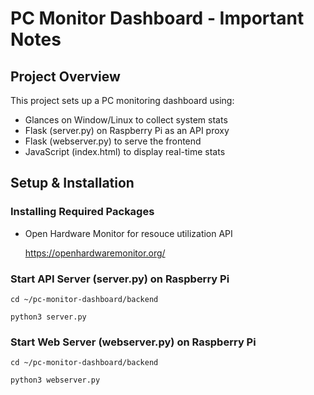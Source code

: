 # PC Monitor Dashboard - Important Notes

## Project Overview

This project sets up a PC monitoring dashboard using:

- Glances on Window/Linux to collect system stats
- Flask (server.py) on Raspberry Pi as an API proxy
- Flask (webserver.py) to serve the frontend
- JavaScript (index.html) to display real-time stats

## Setup & Installation

### Installing Required Packages

- Open Hardware Monitor for resouce utilization API

  https://openhardwaremonitor.org/

### Start API Server (server.py) on Raspberry Pi

`cd ~/pc-monitor-dashboard/backend`

`python3 server.py`

### Start Web Server (webserver.py) on Raspberry Pi

`cd ~/pc-monitor-dashboard/backend`

`python3 webserver.py`
